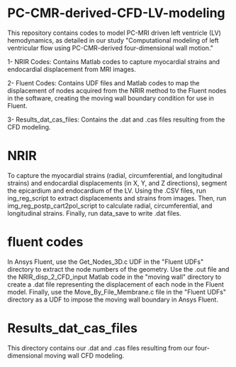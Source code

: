 # PC-CMR-derived-CFD-LV-modeling
This repository contains codes to model PC-MRI driven left ventricle (LV) hemodynamics, as detailed in our study "Computational modeling of left ventricular flow using PC-CMR-derived four-dimensional wall motion."

1- NRIR Codes: Contains Matlab codes to capture myocardial strains and endocardial displacement from MRI images.

2- Fluent Codes: Contains UDF files and Matlab codes to map the displacement of nodes acquired from the NRIR method to the Fluent nodes in the software, creating the moving wall boundary condition for use in Fluent.

3- Results_dat_cas_files: Contains the .dat and .cas files resulting from the CFD modeling.

# NRIR
To capture the myocardial strains (radial, circumferential, and longitudinal strains) and endocardial displacements (in X, Y, and Z directions), segment the epicardium and endocardium of the LV. Using the .CSV files, run ing_reg_script to extract displacements and strains from images. Then, run img_reg_postp_cart2pol_script to calculate radial, circumferential, and longitudinal strains. Finally, run data_save to write .dat files.

# fluent codes
In Ansys Fluent, use the Get_Nodes_3D.c UDF in the "Fluent UDFs" directory to extract the node numbers of the geometry. Use the .out file and the NRIR_disp_2_CFD_input Matlab code in the "moving wall" directory to create a .dat file representing the displacement of each node in the Fluent model. Finally, use the Move_By_File_Membrane.c file in the "Fluent UDFs" directory as a UDF to impose the moving wall boundary in Ansys Fluent.


# Results_dat_cas_files
This directory contains our .dat and .cas files resulting from our four-dimensional moving wall CFD modeling.
